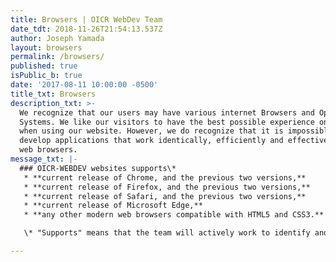 ```yaml
---
title: Browsers | OICR WebDev Team
date_tdt: 2018-11-26T21:54:13.537Z
author: Joseph Yamada
layout: browsers
permalink: /browsers/
published: true
isPublic_b: true
date: '2017-08-11 10:00:00 -0500'
title_txt: Browsers
description_txt: >-
  We recognize that our users may have various internet Browsers and Operating
  Systems. We like our visitors to have the best possible experience on the web
  when using our website. However, we do recognize that it is impossible to
  develop applications that work identically, efficiently and effectively on all
  web browsers. 
message_txt: |-
  ### OICR-WEBDEV websites supports\*
   * **current release of Chrome, and the previous two versions,**
   * **current release of Firefox, and the previous two versions,**
   * **current release of Safari, and the previous two versions,**
   * **current release of Microsoft Edge,**
   * **any other modern web browsers compatible with HTML5 and CSS3.**

   \* "Supports" means that the team will actively work to identify and fix bugs.

---
```


